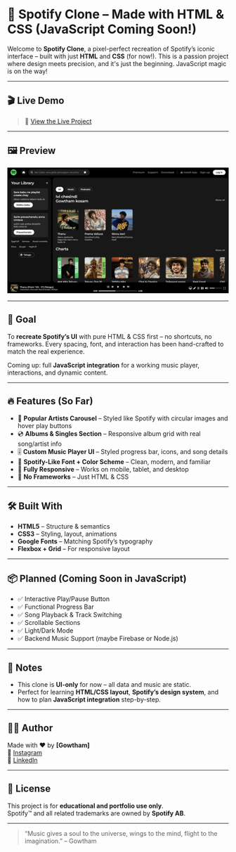 # 🎵 Spotify Clone – Made with HTML & CSS (JavaScript Coming Soon!)

Welcome to **Spotify Clone**, a pixel-perfect recreation of Spotify’s iconic interface – built with just **HTML** and **CSS** (for now!). This is a passion project where design meets precision, and it's just the beginning. JavaScript magic is on the way!

---

## 🎬 Live Demo

> 🔗 [View the Live Project](https://spotify-iota-orcin.vercel.app/)


---

## 🖼️ Preview

![Spotify Clone Preview](preview.png)  

---

## 🎯 Goal

To **recreate Spotify’s UI** with pure HTML & CSS first – no shortcuts, no frameworks. Every spacing, font, and interaction has been hand-crafted to match the real experience.

Coming up: full **JavaScript integration** for a working music player, interactions, and dynamic content.

---

## 🔥 Features (So Far)

- 🎤 **Popular Artists Carousel** – Styled like Spotify with circular images and hover play buttons
- 💿 **Albums & Singles Section** – Responsive album grid with real song/artist info
- 🎚️ **Custom Music Player UI** – Styled progress bar, icons, and song details
- 🎵 **Spotify-Like Font + Color Scheme** – Clean, modern, and familiar
- 📱 **Fully Responsive** – Works on mobile, tablet, and desktop
- 🧼 **No Frameworks** – Just HTML & CSS

---

## 🛠️ Built With

- **HTML5** – Structure & semantics  
- **CSS3** – Styling, layout, animations  
- **Google Fonts** – Matching Spotify’s typography  
- **Flexbox + Grid** – For responsive layout

---

## 📦 Planned (Coming Soon in JavaScript)

- ✅ Interactive Play/Pause Button  
- ✅ Functional Progress Bar  
- ✅ Song Playback & Track Switching  
- ✅ Scrollable Sections  
- ✅ Light/Dark Mode  
- ✅ Backend Music Support (maybe Firebase or Node.js)

---

## 📌 Notes

- This clone is **UI-only** for now – all data and music are static.
- Perfect for learning **HTML/CSS layout**, **Spotify’s design system**, and how to plan **JavaScript integration** step-by-step.

---

## 🧑‍💻 Author

Made with ❤️ by **[Gowtham]**   
📸 [Instagram](https://instagram.com/gowthmrdyy/)  
💼 [LinkedIn](https://linkedin.com/in/gowthamrdyy)

---

## 📄 License

This project is for **educational and portfolio use only**.  
Spotify™ and all related trademarks are owned by **Spotify AB**.

---

> “Music gives a soul to the universe, wings to the mind, flight to the imagination.” – Gowtham


